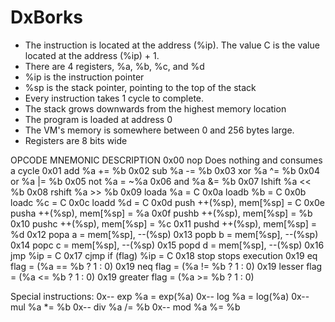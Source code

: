 # DxBorks

- The instruction is located at the address (%ip). The value C is the value located at the address (%ip) + 1.
- There are 4 registers, %a, %b, %c, and %d
- %ip is the instruction pointer
- %sp is the stack pointer, pointing to the top of the stack
- Every instruction takes 1 cycle to complete.
- The stack grows downwards from the highest memory location
- The program is loaded at address 0
- The VM's memory is somewhere between 0 and 256 bytes large.
- Registers are 8 bits wide

OPCODE    MNEMONIC    DESCRIPTION
0x00      nop         Does nothing and consumes a cycle
0x01      add         %a += %b
0x02      sub         %a -= %b
0x03      xor         %a ^= %b
0x04      or          %a |= %b
0x05      not         %a = ~%a
0x06      and         %a &= %b
0x07      lshift      %a << %b
0x08      rshift      %a >> %b
0x09      loada       %a = C
0x0a      loadb       %b = C
0x0b      loadc       %c = C
0x0c      loadd       %d = C
0x0d      push        ++(%sp), mem[%sp] = C
0x0e      pusha       ++(%sp), mem[%sp] = %a
0x0f      pushb       ++(%sp), mem[%sp] = %b
0x10      pushc       ++(%sp), mem[%sp] = %c
0x11      pushd       ++(%sp), mem[%sp] = %d
0x12      popa        a = mem[%sp], --(%sp)
0x13      popb        b = mem[%sp], --(%sp)
0x14      popc        c = mem[%sp], --(%sp)
0x15      popd        d = mem[%sp], --(%sp)
0x16      jmp         %ip = C
0x17      cjmp        if (flag) %ip = C
0x18      stop        stops execution
0x19      eq          flag = (%a == %b ? 1 : 0)
0x19      neq         flag = (%a != %b ? 1 : 0)
0x19      lesser      flag = (%a <= %b ? 1 : 0)
0x19      greater     flag = (%a >= %b ? 1 : 0)

Special instructions:
0x--      exp         %a = exp(%a)
0x--      log         %a = log(%a)
0x--      mul         %a *= %b
0x--      div         %a /= %b
0x--      mod         %a %= %b
